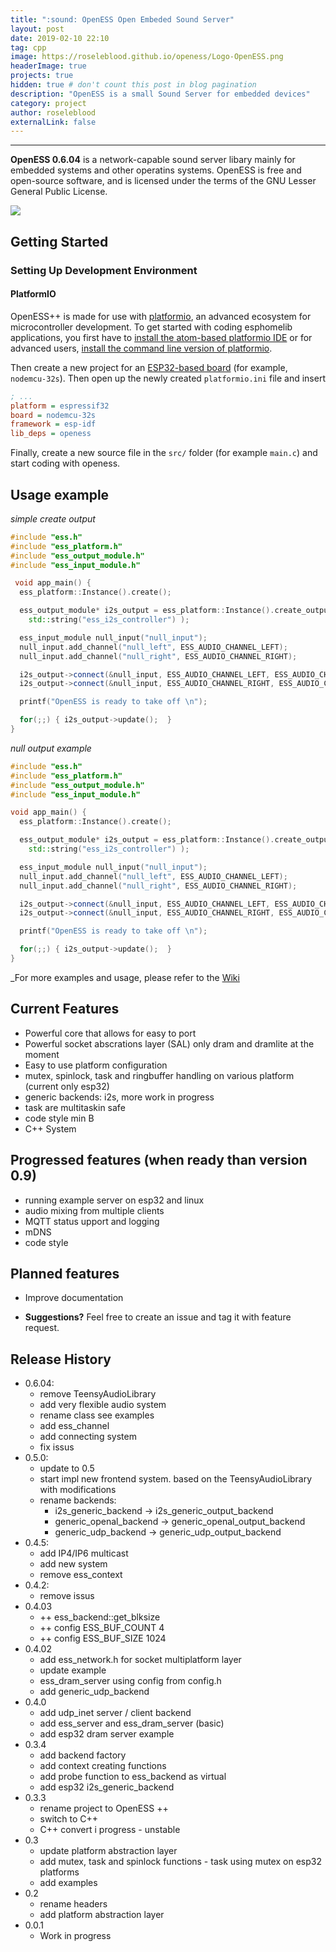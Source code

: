 ```yaml
---
title: ":sound: OpenESS Open Embeded Sound Server"
layout: post
date: 2019-02-10 22:10
tag: cpp
image: https://roseleblood.github.io/openess/Logo-OpenESS.png
headerImage: true
projects: true
hidden: true # don't count this post in blog pagination
description: "OpenESS is a small Sound Server for embedded devices"
category: project
author: roseleblood
externalLink: false
---
```


---


**OpenESS 0.6.04**   is a network-capable sound server libary mainly for embedded systems and other operatins systems.
OpenESS is free and open-source software, and is licensed under the terms of the GNU Lesser General Public License.

<a href="https://www.codacy.com/app/RoseLeBlood/openess?utm_source=github.com&amp;utm_medium=referral&amp;utm_content=RoseLeBlood/openess&amp;utm_campaign=Badge_Grade"><img src="https://api.codacy.com/project/badge/Grade/4f0ba2c68a904b8da2f1d45d5f3596d4"/></a>

## Getting Started

### Setting Up Development Environment

#### PlatformIO

OpenESS++ is made for use with [platformio](http://platformio.org/), an advanced ecosystem for microcontroller
development. To get started with coding esphomelib applications, you first have to
[install the atom-based platformio IDE](http://platformio.org/platformio-ide) or for advanced users,
[install the command line version of platformio](http://docs.platformio.org/en/latest/installation.html).

Then create a new project for an [ESP32-based board](http://docs.platformio.org/en/latest/platforms/espressif32.html#boards)
(for example, `nodemcu-32s`). Then open up the newly created `platformio.ini` file and insert

```ini
; ...
platform = espressif32
board = nodemcu-32s
framework = esp-idf
lib_deps = openess
```
Finally, create a new source file in the `src/` folder (for example `main.c`) and start coding with openess.

## Usage example

_simple create output_
```cpp
#include "ess.h"
#include "ess_platform.h"
#include "ess_output_module.h"
#include "ess_input_module.h"

 void app_main() {
  ess_platform::Instance().create();

  ess_output_module* i2s_output = ess_platform::Instance().create_output(ESS_OUTPUT_GENERIC_I2S,
    std::string("ess_i2s_controller") );

  ess_input_module null_input("null_input");
  null_input.add_channel("null_left", ESS_AUDIO_CHANNEL_LEFT);
  null_input.add_channel("null_right", ESS_AUDIO_CHANNEL_RIGHT);

  i2s_output->connect(&null_input, ESS_AUDIO_CHANNEL_LEFT, ESS_AUDIO_CHANNEL_RIGHT);
  i2s_output->connect(&null_input, ESS_AUDIO_CHANNEL_RIGHT, ESS_AUDIO_CHANNEL_LEFT);

  printf("OpenESS is ready to take off \n");

  for(;;) { i2s_output->update();  }
}

```

_null output example_
```cpp
#include "ess.h"
#include "ess_platform.h"
#include "ess_output_module.h"
#include "ess_input_module.h"

void app_main() {
  ess_platform::Instance().create();

  ess_output_module* i2s_output = ess_platform::Instance().create_output(ESS_OUTPUT_GENERIC_I2S,
    std::string("ess_i2s_controller") );

  ess_input_module null_input("null_input");
  null_input.add_channel("null_left", ESS_AUDIO_CHANNEL_LEFT);
  null_input.add_channel("null_right", ESS_AUDIO_CHANNEL_RIGHT);

  i2s_output->connect(&null_input, ESS_AUDIO_CHANNEL_LEFT, ESS_AUDIO_CHANNEL_RIGHT);
  i2s_output->connect(&null_input, ESS_AUDIO_CHANNEL_RIGHT, ESS_AUDIO_CHANNEL_LEFT);

  printf("OpenESS is ready to take off \n");

  for(;;) { i2s_output->update();  }
}

```
_For more examples and usage, please refer to the [Wiki][wiki]

## Current Features

* Powerful core that allows for easy to port
* Powerful socket abscrations layer (SAL) only dram and dramlite at the moment
* Easy to use platform configuration
* mutex, spinlock, task and ringbuffer handling on various platform (current only esp32)
* generic backends:  i2s, more work in progress
* task are multitaskin safe
* code style min B
* C++ System

## Progressed features (when ready than version 0.9)

* running example server on esp32 and linux
* audio mixing from multiple clients
* MQTT status upport and logging
* mDNS
* code style

## Planned features

* Improve documentation

* **Suggestions?** Feel free to create an issue and tag it with feature request.


## Release History
* 0.6.04:
  - remove TeensyAudioLibrary
  - add very flexible audio system
  - rename class see examples
  - add ess_channel
  - add connecting system
  - fix issus
* 0.5.0:
  - update to 0.5
  - start impl new frontend system. based on the TeensyAudioLibrary with modifications
  - rename backends:
      - i2s_generic_backend -> i2s_generic_output_backend
      - generic_openal_backend -> generic_openal_output_backend
      - generic_udp_backend -> generic_udp_output_backend
* 0.4.5:
  - add IP4/IP6 multicast
  - add new system
  - remove ess_context
* 0.4.2:
  - remove issus
* 0.4.03
  - ++ ess_backend::get_blksize
  - ++ config ESS_BUF_COUNT 4
  - ++ config ESS_BUF_SIZE      1024
* 0.4.02
  - add ess_network.h for socket multiplatform layer
  - update example
  - ess_dram_server using config from config.h
  - add generic_udp_backend
* 0.4.0
  - add udp_inet server / client backend
  - add ess_server and ess_dram_server (basic)
  - add esp32 dram server example
* 0.3.4
  - add backend factory
  - add context creating functions
  - add probe function to ess_backend as virtual
  - add esp32 i2s_generic_backend
* 0.3.3
  - rename project to OpenESS ++
  - switch to C++
  - C++ convert i progress - unstable
* 0.3
  - update platform abstraction layer
  - add mutex, task and spinlock functions - task using mutex on esp32 platforms
  - add examples
* 0.2
  - rename headers
  - add platform abstraction layer
* 0.0.1
  - Work in progress


[wiki]: https://github.com/RoseLeBlood/openess/wiki
